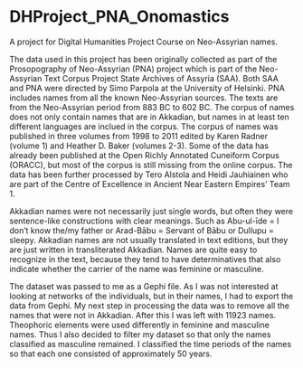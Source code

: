 # DHProject_PNA_Onomastics
A project for Digital Humanities Project Course on Neo-Assyrian names.

The data used in this project has been originally collected as part of the Prosopography of Neo-Assyrian (PNA) project which is part of the Neo-Assyrian Text Corpus Project State Archives of Assyria (SAA). Both SAA and PNA were directed by Simo Parpola at the University of Helsinki. PNA includes names from all the known Neo-Assyrian sources. The texts are from the Neo-Assyrian period from 883 BC to 602 BC. The corpus of names does not only contain names that are in Akkadian, but names in at least ten different languages are inclued in the corpus. The corpus of names was published in three volumes from 1998 to 2011 edited by Karen Radner (volume 1) and Heather D. Baker (volumes 2-3).  Some of the data has already been published at the Open Richly Annotated Cuneiform Corpus (ORACC), but most of the corpus is still missing from the online corpus. The data has been further processed by Tero Alstola and Heidi Jauhiainen who are part of the Centre of Excellence in Ancient Near Eastern Empires’ Team 1.

Akkadian names were not necessarily just single words, but often they were sentence-like constructions with clear meanings. Such as Abu-ul-īde = I don’t know the/my father or Arad-Bābu = Servant of Bābu or Dullupu = sleepy. Akkadian names are not usually translated in text editions, but they are just written in transliterated Akkadian. Names are quite easy to recognize in the text, because they tend to have determinatives that also indicate whether the carrier of the name was feminine or masculine.

The dataset was passed to me as a Gephi file. As I was not interested at looking at networks of the individuals, but in their names, I had to export the data from Gephi. My next step in processing the data was to remove all the names that were not in Akkadian. After this I was left with 11923 names. Theophoric elements were used differently in feminine  and masculine names. Thus I also decided to filter my dataset so that only the names classified as masculine remained. I classified the time periods of the names so that each one consisted of approximately 50 years. 
